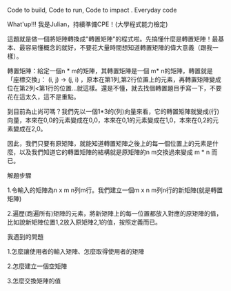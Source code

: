 Code to build, Code to run, Code to impact . Everyday code

 
What'up!!! 我是Julian，持續準備CPE！(大學程式能力檢定)

這題就是做一個將矩陣轉換成"轉置矩陣"的程式啦。先搞懂什麼是轉置矩陣！最基本、最容易懂概念的就好，不要花大量時間想知道轉置矩陣的偉大意義（跟我一樣）。

 

轉置矩陣：給定一個n * m的矩陣，其轉置矩陣是一個 m* n的矩陣，轉置就是「座標交換」： (i, j) → (j, i) ，原本在第1列,第2行位置上的元素，再轉置矩陣變成位在第2列<第1行的位置...就這樣。還是不懂，就去找個轉置題目手寫一下，不要花在這太久，這不是重點。

 

到目前為止尚可嗎？我們先以一個1*3的(列)向量來看，它的轉置矩陣就變成(行)向量，本來在0,0的元素變成在0,0，本來在0,1的元素變成在1,0，本來在0,2的元素變成在2,0。

 

因此，我們只要有原矩陣，就能知道轉置矩陣之後上的每一個位置上的元素是什麼，以及我們知道它的轉置矩陣的結構就是原矩陣的n m交換過來變成 m  * n 而已。

 

解題步驟

1.令輸入的矩陣為n x m n列m行。我們建立一個m x n m列n行的新矩陣(就是轉置矩陣)

2.遍歷(跑遍所有)矩陣的元素，將新矩陣上的每一位置都放入對應的原矩陣的值，比如說新矩陣位置1,2放入原矩陣2,1的值，按照定義而已。

 

 

 

我遇到的問題

1.怎麼讓使用者的輸入矩陣、怎麼取得使用者的矩陣

2.怎麼建立一個空矩陣

3.怎麼交換矩陣的值
